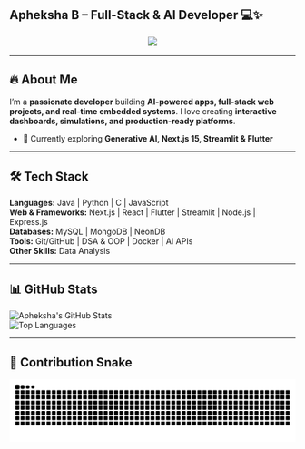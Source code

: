 
## Apheksha B – Full-Stack & AI Developer 💻✨

<div align="center">
<img src="https://c.tenor.com/6KRi0Y9e7yIAAAAM/coding-cat.gif" width="200" />
</div>

---

## 🔥 About Me
I’m a **passionate developer** building **AI-powered apps, full-stack web projects, and real-time embedded systems**. I love creating **interactive dashboards, simulations, and production-ready platforms**.  

- 🌱 Currently exploring **Generative AI, Next.js 15, Streamlit & Flutter**  


---

## 🛠️ Tech Stack
**Languages:** Java | Python | C | JavaScript  
**Web & Frameworks:** Next.js | React | Flutter | Streamlit | Node.js | Express.js  
**Databases:** MySQL | MongoDB | NeonDB  
**Tools:** Git/GitHub | DSA & OOP | Docker | AI APIs  
**Other Skills:** Data Analysis 

---

## 📊 GitHub Stats
![Apheksha's GitHub Stats](https://github-readme-stats.vercel.app/api?username=apheksha&show_icons=true&theme=radical&count_private=true)  
![Top Languages](https://github-readme-stats.vercel.app/api/top-langs/?username=apheksha&layout=compact&theme=radical)

---


## 🐍 Contribution Snake

<picture>
  <source media="(prefers-color-scheme: dark)" srcset="https://raw.githubusercontent.com/apheksha/apheksha/output/github-contribution-grid-snake-dark.svg" />
  <source media="(prefers-color-scheme: light)" srcset="https://raw.githubusercontent.com/apheksha/apheksha/output/github-contribution-grid-snake.svg" />
  <img alt="github contribution grid snake animation" src="https://raw.githubusercontent.com/apheksha/apheksha/output/github-contribution-grid-snake.svg" />
</picture>



